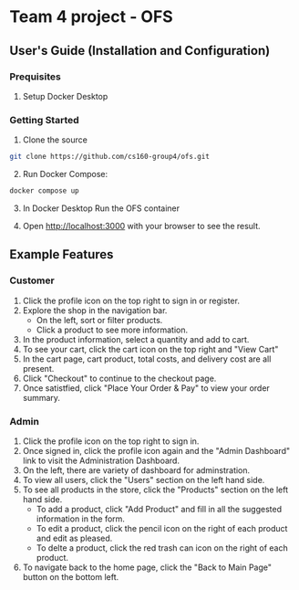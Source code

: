 # Team 4 project - OFS

## User's Guide (Installation and Configuration)

### Prequisites
1. Setup Docker Desktop

### Getting Started

1. Clone the source
```bash
git clone https://github.com/cs160-group4/ofs.git
```
2. Run Docker Compose:
```bash
docker compose up
```

3. In Docker Desktop Run the OFS container

4. Open [http://localhost:3000](http://localhost:3000) with your browser to see the result.

## Example Features

### Customer

1. Click the profile icon on the top right to sign in or register.
2. Explore the shop in the navigation bar.
    - On the left, sort or filter products.
    - Click a product to see more information.
3. In the product information, select a quantity and add to cart.
4. To see your cart, click the cart icon on the top right and "View Cart"
5. In the cart page, cart product, total costs, and delivery cost are all present.
6. Click "Checkout" to continue to the checkout page.
7. Once satistfied, click "Place Your Order & Pay" to view your order summary.

### Admin
1. Click the profile icon on the top right to sign in.
2. Once signed in, click the profile icon again and the "Admin Dashboard" link to visit the Administration Dashboard.
3. On the left, there are variety of dashboard for adminstration.
4. To view all users, click the "Users" section on the left hand side.
5. To see all products in the store, click the "Products" section on the left hand side.
    - To add a product, click "Add Product" and fill in all the suggested information in the form.
    - To edit a product, click the pencil icon on the right of each product and edit as pleased.
    - To delte a product, click the red trash can icon on the right of each product.
6. To navigate back to the home page, click the "Back to Main Page" button on the bottom left.



